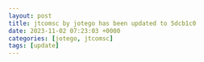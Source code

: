 ```yaml
---
layout: post
title: jtcomsc by jotego has been updated to 5dcb1c0
date: 2023-11-02 07:23:03 +0000
categories: [jotego, jtcomsc]
tags: [update]
---
```


